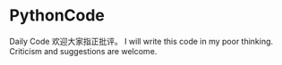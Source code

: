 # PythonCode
Daily Code
欢迎大家指正批评。
I will write this code in my poor thinking. Criticism and suggestions are welcome.
